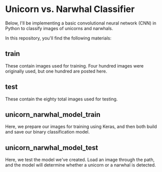 # Unicorn vs. Narwhal Classifier
Below, I'll be implementing a basic convolutional neural network (CNN) in Python to classify images of unicorns and narwhals. 

In this repository, you'll find the following materials: 

## train
These contain images used for training. Four hundred images were originally used, but one hundred are posted here. 

## test
These contain the eighty total images used for testing. 

## unicorn_narwhal_model_train
Here, we prepare our images for training using Keras, and then both build and save our binary classification model. 

## unicorn_narwhal_model_test
Here, we test the model we've created. Load an image through the path, and the model will determine whether a unicorn or a narwhal is detected. 
